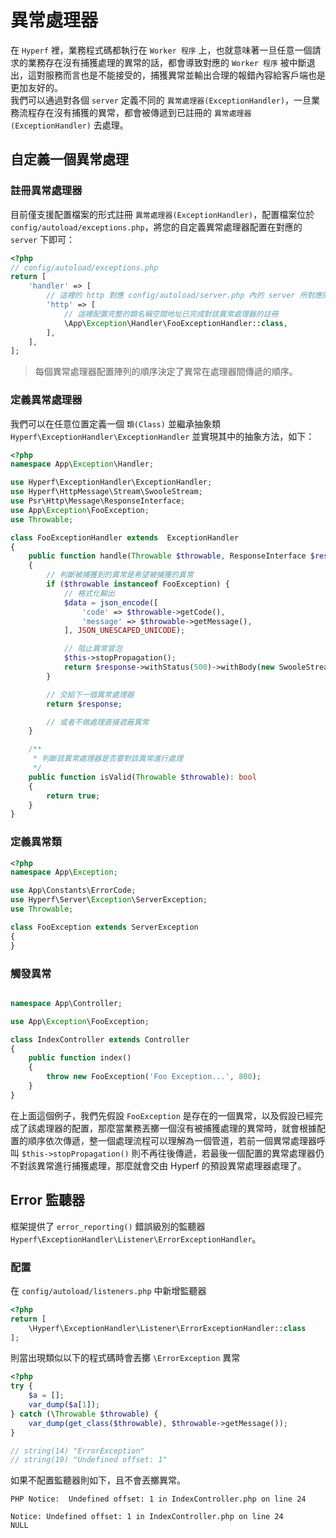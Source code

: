 # 異常處理器

在 `Hyperf` 裡，業務程式碼都執行在 `Worker 程序` 上，也就意味著一旦任意一個請求的業務存在沒有捕獲處理的異常的話，都會導致對應的 `Worker 程序` 被中斷退出，這對服務而言也是不能接受的，捕獲異常並輸出合理的報錯內容給客戶端也是更加友好的。   
我們可以通過對各個 `server` 定義不同的 `異常處理器(ExceptionHandler)`，一旦業務流程存在沒有捕獲的異常，都會被傳遞到已註冊的 `異常處理器(ExceptionHandler)` 去處理。

## 自定義一個異常處理

### 註冊異常處理器

目前僅支援配置檔案的形式註冊 `異常處理器(ExceptionHandler)`，配置檔案位於 `config/autoload/exceptions.php`，將您的自定義異常處理器配置在對應的 `server` 下即可：

```php
<?php
// config/autoload/exceptions.php
return [
    'handler' => [
        // 這裡的 http 對應 config/autoload/server.php 內的 server 所對應的 name 值
        'http' => [
            // 這裡配置完整的類名稱空間地址已完成對該異常處理器的註冊
            \App\Exception\Handler\FooExceptionHandler::class,
        ],    
    ],
];
```

> 每個異常處理器配置陣列的順序決定了異常在處理器間傳遞的順序。

### 定義異常處理器

我們可以在任意位置定義一個 `類(Class)` 並繼承抽象類 ` Hyperf\ExceptionHandler\ExceptionHandler` 並實現其中的抽象方法，如下：

```php
<?php
namespace App\Exception\Handler;

use Hyperf\ExceptionHandler\ExceptionHandler;
use Hyperf\HttpMessage\Stream\SwooleStream;
use Psr\Http\Message\ResponseInterface;
use App\Exception\FooException;
use Throwable;

class FooExceptionHandler extends  ExceptionHandler
{
    public function handle(Throwable $throwable, ResponseInterface $response)
    {
        // 判斷被捕獲到的異常是希望被捕獲的異常
        if ($throwable instanceof FooException) {
            // 格式化輸出
            $data = json_encode([
                'code' => $throwable->getCode(),
                'message' => $throwable->getMessage(),
            ], JSON_UNESCAPED_UNICODE);

            // 阻止異常冒泡
            $this->stopPropagation();
            return $response->withStatus(500)->withBody(new SwooleStream($data));
        }

        // 交給下一個異常處理器
        return $response;

        // 或者不做處理直接遮蔽異常
    }

    /**
     * 判斷該異常處理器是否要對該異常進行處理
     */
    public function isValid(Throwable $throwable): bool
    {
        return true;
    }
}
```

### 定義異常類

```php
<?php
namespace App\Exception;

use App\Constants\ErrorCode;
use Hyperf\Server\Exception\ServerException;
use Throwable;

class FooException extends ServerException
{
}
```

### 觸發異常

```php

namespace App\Controller;

use App\Exception\FooException;

class IndexController extends Controller
{
    public function index()
    {
        throw new FooException('Foo Exception...', 800);
    }
}

```
在上面這個例子，我們先假設 `FooException` 是存在的一個異常，以及假設已經完成了該處理器的配置，那麼當業務丟擲一個沒有被捕獲處理的異常時，就會根據配置的順序依次傳遞，整一個處理流程可以理解為一個管道，若前一個異常處理器呼叫 `$this->stopPropagation()` 則不再往後傳遞，若最後一個配置的異常處理器仍不對該異常進行捕獲處理，那麼就會交由 Hyperf 的預設異常處理器處理了。

## Error 監聽器

框架提供了 `error_reporting()` 錯誤級別的監聽器 `Hyperf\ExceptionHandler\Listener\ErrorExceptionHandler`。

### 配置

在 `config/autoload/listeners.php` 中新增監聽器

```php
<?php
return [
    \Hyperf\ExceptionHandler\Listener\ErrorExceptionHandler::class
];
```

則當出現類似以下的程式碼時會丟擲 `\ErrorException` 異常

```php
<?php
try {
    $a = [];
    var_dump($a[1]);
} catch (\Throwable $throwable) {
    var_dump(get_class($throwable), $throwable->getMessage());
}

// string(14) "ErrorException"
// string(19) "Undefined offset: 1"
```

如果不配置監聽器則如下，且不會丟擲異常。

```
PHP Notice:  Undefined offset: 1 in IndexController.php on line 24

Notice: Undefined offset: 1 in IndexController.php on line 24
NULL
```

